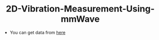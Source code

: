 <div align="center">

# 2D-Vibration-Measurement-Using-mmWave

</div>

- You can get data from [here](https://pan.baidu.com/s/1NusPUI72karg5FebRWfwug?pwd=5zxc)
